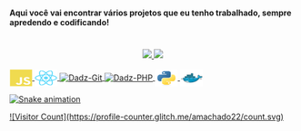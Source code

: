 #### Aqui você vai encontrar vários projetos que eu tenho trabalhado, sempre apredendo e codificando!



<div align="center">
  <a href="https://github.com/amachado22">
 
    
 #   
  <img height="180em" src="https://github-readme-stats.vercel.app/api?username=amachado22&show_icons=true&theme=midnight-purple&include_all_commits=true&count_private=true"/>
  <img height="180em" src="https://github-readme-stats.vercel.app/api/top-langs/?username=amachado22&layout=compact&langs_count=7&theme=midnight-purple"/>
</div>
<div style="display: inline_block"><br>
  <img align="center" alt="Dadz-Js" height="30" width="40" src="https://raw.githubusercontent.com/devicons/devicon/master/icons/javascript/javascript-plain.svg">
  <img align="center" alt="Dadz-React" height="30" width="40" src="https://raw.githubusercontent.com/devicons/devicon/master/icons/react/react-original.svg">
  <img align="center" alt="Dadz-Git" height="30" width="40" src="https://raw.githubusercontent.com/jmnote/z-icons/master/svg/git.svg">
  <img align="center" alt="Dadz-PHP" height="30" width="40" src="https://raw.githubusercontent.com/jmnote/z-icons/master/svg/php.svg">
  <img align="center" alt="Dadz-Python" height="30" width="40" src="https://raw.githubusercontent.com/devicons/devicon/master/icons/python/python-original.svg">
   <img align="center" alt="Dadz-Python" height="30" width="40" src="https://raw.githubusercontent.com/devicons/devicon/master/icons/docker/docker-original.svg">
</div>
  
 
<div> 
 
  ![Snake animation](https://github.com/amachado22/amachado22/blob/output/github-contribution-grid-snake.svg)
 
</div>

  <div> 
      ![Visitor Count](https://profile-counter.glitch.me/amachado22/count.svg)
  </div>
